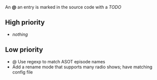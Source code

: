 An **@** an entry is marked in the source code with a *TODO*

High priority
--------
- *nothing*

Low priority
--------
- @ Use regexp to match ASOT episode names
- Add a rename mode that supports many radio shows; have matching config
  file

